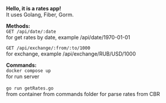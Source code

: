 <b>Hello, it is a rates app!</b><br>
It uses Golang, Fiber, Gorm.

<b>Methods:</b><br>
`GET /api/date/:date`<br>
for get rates by date, example /api/date/1970-01-01

`GET /api/exchange/:from/:to/1000`<br>
for exchange, example /api/exchange/RUB/USD/1000

<b>Commands:</b><br>
`docker compose up`<br>
for run server<br><br>
`go run getRates.go`<br>from container from commands folder  for parse rates from CBR<br>